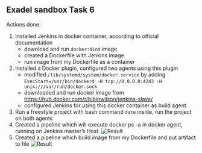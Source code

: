 ## Exadel sandbox Task 6

Actions done:
1. Installed Jenkins in docker container, according to official documentation
   - download and run `docker:dind` image
   - created a Dockerfile with Jenkins image
   - run image from my Dockerfile as a container
2. Installed a Docker plugin, configured two agents using this plugin
   - modified `/lib/systemd/system/docker.service` by adding `ExecStart=/usr/bin/dockerd -H tcp://0.0.0.0:4243 -H unix:///var/run/docker.sock`
   - downloaded and run docker image from https://hub.docker.com/r/bibinwilson/jenkins-slave/
   - configured Jenkins for using this docker container as build agent
4. Run a freestyle project with bash command `date` inside, run the project on both agents
5. Created a pipeline which will execute docker ps -a in docker agent, running on Jenkins master’s Host.
![Result](https://alex-punkster-bucket.s3.eu-central-1.amazonaws.com/image1.png)
7. Created a pipeline which build image from my Dockerfile and put artifact to file
![Result](https://alex-punkster-bucket.s3.eu-central-1.amazonaws.com/image2.png)
